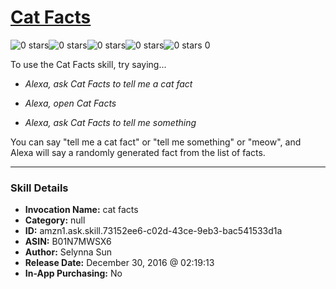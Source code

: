 # [Cat Facts](http://alexa.amazon.com/#skills/amzn1.ask.skill.73152ee6-c02d-43ce-9eb3-bac541533d1a)
![0 stars](../../images/ic_star_border_black_18dp_1x.png)![0 stars](../../images/ic_star_border_black_18dp_1x.png)![0 stars](../../images/ic_star_border_black_18dp_1x.png)![0 stars](../../images/ic_star_border_black_18dp_1x.png)![0 stars](../../images/ic_star_border_black_18dp_1x.png) 0

To use the Cat Facts skill, try saying...

* *Alexa, ask Cat Facts to tell me a cat fact*

* *Alexa, open Cat Facts*

* *Alexa, ask Cat Facts to tell me something*

You can say "tell me a cat fact" or "tell me something" or "meow", and Alexa will say a randomly generated fact from the list of facts.

***

### Skill Details

* **Invocation Name:** cat facts
* **Category:** null
* **ID:** amzn1.ask.skill.73152ee6-c02d-43ce-9eb3-bac541533d1a
* **ASIN:** B01N7MWSX6
* **Author:** Selynna Sun
* **Release Date:** December 30, 2016 @ 02:19:13
* **In-App Purchasing:** No
